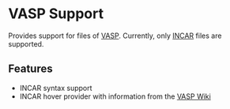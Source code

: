 # VASP Support

Provides support for files of [VASP](https://www.vasp.at/). Currently, only [INCAR](https://www.vasp.at/wiki/index.php/INCAR) files are supported.

## Features

* INCAR syntax support
* INCAR hover provider with information from the [VASP Wiki](https://www.vasp.at/wiki/index.php/The_VASP_Manual)
